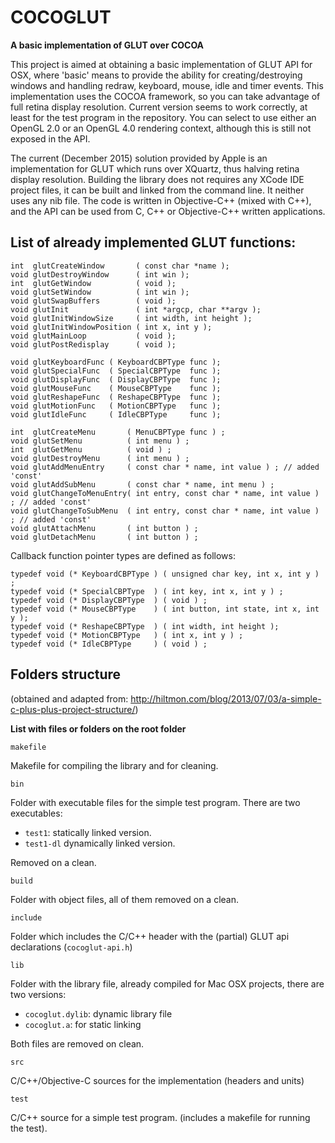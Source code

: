 # COCOGLUT
**A basic implementation of GLUT over COCOA**

This project is aimed at obtaining a basic implementation of GLUT API for OSX, where 'basic' means to provide the ability for creating/destroying windows and handling redraw, keyboard, mouse, idle and timer events. This implementation uses the COCOA framework, so you can take advantage of full retina display resolution. Current version seems to work correctly, at least for the test program in the repository. You can select to use either an OpenGL 2.0 or an OpenGL 4.0 rendering context, although this is still not exposed in the API.

The current (December 2015) solution provided by Apple is an implementation for GLUT which runs over XQuartz, thus halving retina display resolution. Building the library does not requires any XCode IDE project files, it can be built and linked from the command line. It neither uses any nib file. The code is written in Objective-C++ (mixed with C++), and the API can be used from C, C++ or Objective-C++ written applications.

## List of already implemented GLUT functions:


    int  glutCreateWindow       ( const char *name );
    void glutDestroyWindow      ( int win );
    int  glutGetWindow          ( void );
    void glutSetWindow          ( int win );
    void glutSwapBuffers        ( void );
    void glutInit               ( int *argcp, char **argv );
    void glutInitWindowSize     ( int width, int height );
    void glutInitWindowPosition ( int x, int y );
    void glutMainLoop           ( void );
    void glutPostRedisplay      ( void );

    void glutKeyboardFunc ( KeyboardCBPType func );
    void glutSpecialFunc  ( SpecialCBPType  func );
    void glutDisplayFunc  ( DisplayCBPType  func );
    void glutMouseFunc    ( MouseCBPType    func );
    void glutReshapeFunc  ( ReshapeCBPType  func );
    void glutMotionFunc   ( MotionCBPType   func );
    void glutIdleFunc     ( IdleCBPType     func );

    int  glutCreateMenu       ( MenuCBPType func ) ;
    void glutSetMenu          ( int menu ) ;
    int  glutGetMenu          ( void ) ;
    void glutDestroyMenu      ( int menu ) ;
    void glutAddMenuEntry     ( const char * name, int value ) ; // added 'const'
    void glutAddSubMenu       ( const char * name, int menu ) ;
    void glutChangeToMenuEntry( int entry, const char * name, int value ) ; // added 'const'
    void glutChangeToSubMenu  ( int entry, const char * name, int value ) ; // added 'const'
    void glutAttachMenu       ( int button ) ;
    void glutDetachMenu       ( int button ) ;

Callback function pointer types are defined as follows:

    typedef void (* KeyboardCBPType ) ( unsigned char key, int x, int y ) ;
    typedef void (* SpecialCBPType  ) ( int key, int x, int y ) ;
    typedef void (* DisplayCBPType  ) ( void ) ;
    typedef void (* MouseCBPType    ) ( int button, int state, int x, int y );
    typedef void (* ReshapeCBPType  ) ( int width, int height );
    typedef void (* MotionCBPType   ) ( int x, int y ) ;
    typedef void (* IdleCBPType     ) ( void ) ;

## Folders structure

(obtained and adapted from: http://hiltmon.com/blog/2013/07/03/a-simple-c-plus-plus-project-structure/)

**List with files or folders on the root folder**

`makefile`

Makefile for compiling the library and for cleaning.

`bin`     

Folder with executable files for the simple test program. There are two executables:

* `test1`: statically linked version.
* `test1-dl` dynamically linked version.

Removed on a clean.

`build`   

Folder with object files, all of them removed on a clean.

`include`  

Folder which includes the C/C++ header with the (partial) GLUT api declarations (`cocoglut-api.h`)

`lib`

Folder with the library file, already compiled for Mac OSX projects, there are two versions:

* `cocoglut.dylib`:  dynamic library file
* `cocoglut.a`: for static linking

Both files are removed on clean.

`src`

C/C++/Objective-C sources for the implementation (headers and units)

`test`

C/C++ source for a simple test program. (includes a makefile for running the test).
